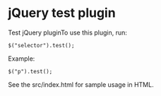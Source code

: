 # jQuery test plugin

Test jQuery pluginTo use this plugin, run:

```
$("selector").test();
```

Example:

```
$("p").test();
```

See the src/index.html for sample usage in HTML.
